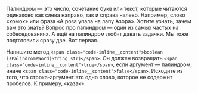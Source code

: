 Палиндром — это число, сочетание букв или текст, которые читаются одинаково как слева направо, так и справа налево. Например, слово «комок» или фраза «А роза упала на лапу Азора». Хотите узнать, зачем вам это знать? Вопрос про палиндром — один из самых частых на собеседованиях. А ещё на палиндром любят давать задачки. Мы тоже подготовили сразу две. Вот первая.

Напишите метод `<span class="code-inline__content">boolean isPalindromeWord(String str)</span>`. Он должен возвращать `<span class="code-inline__content">true</span>`, если аргумент — палиндром, иначе `<span class="code-inline__content">false</span>`. Исходите из того, что строка-аргумент это одно слово, которое не содержит пробелов. К примеру, «казак».
